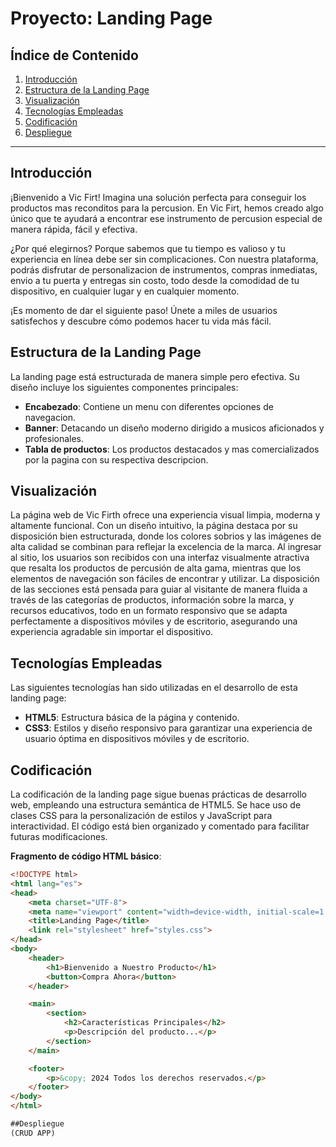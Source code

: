 # Proyecto: Landing Page

## Índice de Contenido

1. [Introducción](#introducción)
2. [Estructura de la Landing Page](#estructura-de-la-landing-page)
3. [Visualización](#visualización)
4. [Tecnologías Empleadas](#tecnologías-empleadas)
5. [Codificación](#codificación)
6. [Despliegue](#despliegue)

---

## Introducción

¡Bienvenido a Vic Firt!
Imagina una solución perfecta para conseguir los productos mas reconditos para la percusion. En Vic Firt, hemos creado algo único que te ayudará a encontrar ese instrumento de percusion especial de manera rápida, fácil y efectiva.

¿Por qué elegirnos? Porque sabemos que tu tiempo es valioso y tu experiencia en línea debe ser sin complicaciones. Con nuestra plataforma, podrás disfrutar de personalizacion de instrumentos, compras inmediatas, envio a tu puerta y entregas sin costo, todo desde la comodidad de tu dispositivo, en cualquier lugar y en cualquier momento.

¡Es momento de dar el siguiente paso! Únete a miles de usuarios satisfechos y descubre cómo podemos hacer tu vida más fácil.
## Estructura de la Landing Page

La landing page está estructurada de manera simple pero efectiva. Su diseño incluye los siguientes componentes principales:

- **Encabezado**: Contiene un menu con diferentes opciones de navegacion.
- **Banner**: Detacando un diseño moderno dirigido a musicos aficionados y profesionales.
- **Tabla de productos**: Los productos destacados y mas comercializados por la pagina con su respectiva descripcion.

## Visualización

La página web de Vic Firth ofrece una experiencia visual limpia, moderna y altamente funcional. Con un diseño intuitivo, la página destaca por su disposición bien estructurada, donde los colores sobrios y las imágenes de alta calidad se combinan para reflejar la excelencia de la marca. Al ingresar al sitio, los usuarios son recibidos con una interfaz visualmente atractiva que resalta los productos de percusión de alta gama, mientras que los elementos de navegación son fáciles de encontrar y utilizar. La disposición de las secciones está pensada para guiar al visitante de manera fluida a través de las categorías de productos, información sobre la marca, y recursos educativos, todo en un formato responsivo que se adapta perfectamente a dispositivos móviles y de escritorio, asegurando una experiencia agradable sin importar el dispositivo.

## Tecnologías Empleadas

Las siguientes tecnologías han sido utilizadas en el desarrollo de esta landing page:

- **HTML5**: Estructura básica de la página y contenido.
- **CSS3**: Estilos y diseño responsivo para garantizar una experiencia de usuario óptima en dispositivos móviles y de escritorio.

## Codificación

La codificación de la landing page sigue buenas prácticas de desarrollo web, empleando una estructura semántica de HTML5. Se hace uso de clases CSS para la personalización de estilos y JavaScript para interactividad. El código está bien organizado y comentado para facilitar futuras modificaciones.

**Fragmento de código HTML básico**:

```html
<!DOCTYPE html>
<html lang="es">
<head>
    <meta charset="UTF-8">
    <meta name="viewport" content="width=device-width, initial-scale=1.0">
    <title>Landing Page</title>
    <link rel="stylesheet" href="styles.css">
</head>
<body>
    <header>
        <h1>Bienvenido a Nuestro Producto</h1>
        <button>Compra Ahora</button>
    </header>

    <main>
        <section>
            <h2>Características Principales</h2>
            <p>Descripción del producto...</p>
        </section>
    </main>

    <footer>
        <p>&copy; 2024 Todos los derechos reservados.</p>
    </footer>
</body>
</html>

##Despliegue
(CRUD APP) 

